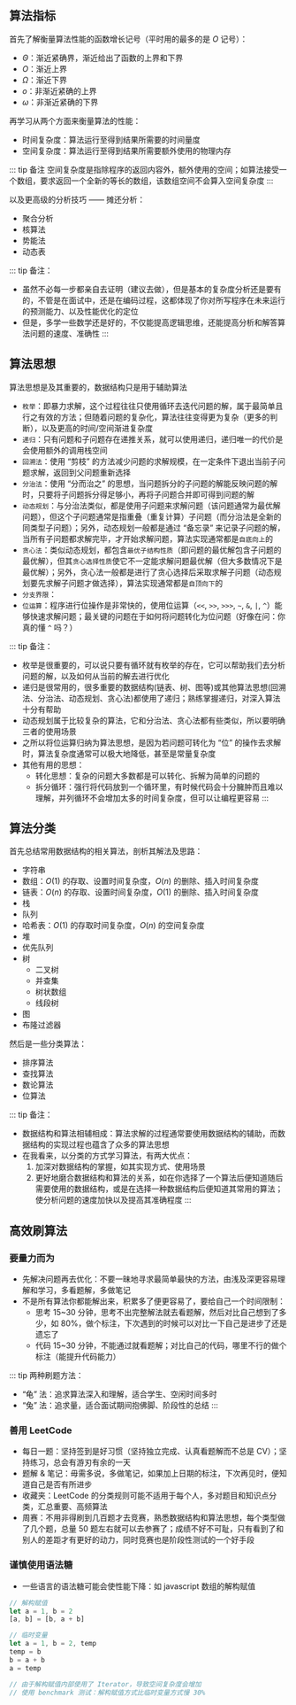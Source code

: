 ## 算法指标

首先了解衡量算法性能的函数增长记号（平时用的最多的是 $O$ 记号）：
+ $\Theta$：渐近紧确界，渐近给出了函数的上界和下界
+ $O$：渐近上界
+ $\Omega$：渐近下界
+ $o$：非渐近紧确的上界
+ $\omega$：非渐近紧确的下界


再学习从两个方面来衡量算法的性能：

+ 时间复杂度：算法运行至得到结果所需要的时间量度
+ 空间复杂度：算法运行至得到结果所需要额外使用的物理内存

::: tip 备注
空间复杂度是指除程序的返回内容外，额外使用的空间；如算法接受一个数组，要求返回一个全新的等长的数组，该数组空间不会算入空间复杂度
:::


以及更高级的分析技巧 —— 摊还分析：
+ 聚合分析
+ 核算法
+ 势能法
+ 动态表


::: tip 备注：
+ 虽然不必每一步都亲自去证明（建议去做），但是基本的复杂度分析还是要有的，不管是在面试中，还是在编码过程，这都体现了你对所写程序在未来运行的预测能力、以及性能优化的定位
+ 但是，多学一些数学还是好的，不仅能提高逻辑思维，还能提高分析和解答算法问题的速度、准确性
:::



## 算法思想

算法思想是及其重要的，数据结构只是用于辅助算法

+ `枚举`：即暴力求解，这个过程往往只使用循环去迭代问题的解，属于最简单且行之有效的方法；但随着问题的复杂化，算法往往变得更为复杂（更多的判断），以及更高的时间/空间渐进复杂度
+ `递归`：只有问题和子问题存在递推关系，就可以使用递归，递归唯一的代价是会使用额外的调用栈空间
+ `回溯法`：使用 “剪枝” 的方法减少问题的求解规模，在一定条件下退出当前子问题求解，返回到父问题重新选择
+ `分治法`：使用 “分而治之” 的思想，当问题拆分的子问题的解能反映问题的解时，只要将子问题拆分得足够小，再将子问题合并即可得到问题的解
+ `动态规划`：与分治法类似，都是使用子问题来求解问题（该问题通常为最优解问题），但这个子问题通常是指重叠（重复计算）子问题（而分治法是全新的同类型子问题）；另外，动态规划一般都是通过 “备忘录” 来记录子问题的解，当所有子问题都求解完毕，才开始求解问题，算法实现通常都是`自底向上`的
+ `贪心法`：类似动态规划，都包含`最优子结构性质`（即问题的最优解包含子问题的最优解），但其`贪心选择性质`使它不一定能求解问题最优解（但大多数情况下是最优解）；另外，贪心法一般都是进行了贪心选择后采取求解子问题（动态规划要先求解子问题才做选择），算法实现通常都是`自顶向下`的
+ `分支界限`：
+ `位运算`：程序进行位操作是非常快的，使用位运算（`<<`, `>>`, `>>>`, `~`, `&`, `|`, `^`）能够快速求解问题；最关键的问题在于如何将问题转化为位问题（好像在问：你真的懂 `^` 吗？）


::: tip 备注：
+ 枚举是很重要的，可以说只要有循环就有枚举的存在，它可以帮助我们去分析问题的解，以及如何从当前的解去进行优化
+ 递归是很常用的，很多重要的数据结构(链表、树、图等)或其他算法思想(回溯法、分治法、动态规划、贪心法)都使用了递归；熟练掌握递归，对深入算法十分有帮助
+ 动态规划属于比较复杂的算法，它和分治法、贪心法都有些类似，所以要明确三者的使用场景
+ 之所以将位运算归纳为算法思想，是因为若问题可转化为 “位” 的操作去求解时，算法复杂度通常可以极大地降低，甚至是常量复杂度
+ 其他有用的思想：
  + 转化思想：复杂的问题大多数都是可以转化、拆解为简单的问题的
  + 拆分循环：强行将代码放到一个循环里，有时候代码会十分臃肿而且难以理解，并列循环不会增加太多的时间复杂度，但可以让编程更容易
:::



## 算法分类

首先总结常用数据结构的相关算法，剖析其解法及思路：
+ 字符串
+ 数组：$O(1)$ 的存取、设置时间复杂度，$O(n)$ 的删除、插入时间复杂度
+ 链表：$O(n)$ 的存取、设置时间复杂度，$O(1)$ 的删除、插入时间复杂度
+ 栈
+ 队列
+ 哈希表：$O(1)$ 的存取时间复杂度，$O(n)$ 的空间复杂度
+ 堆
+ 优先队列
+ 树
  + 二叉树
  + 并查集
  + 树状数组
  + 线段树
+ 图
+ 布隆过滤器


然后是一些分类算法：
+ 排序算法
+ 查找算法
+ 数论算法
+ 位算法
<!-- + 多线程算法 -->


::: tip 备注：
+ 数据结构和算法相辅相成：算法求解的过程通常要使用数据结构的辅助，而数据结构的实现过程也蕴含了众多的算法思想
+ 在我看来，以分类的方式学习算法，有两大优点：
  1. 加深对数据结构的掌握，如其实现方式、使用场景
  2. 更好地磨合数据结构和算法的关系，如在你选择了一个算法后便知道随后需要使用的数据结构，或是在选择一种数据结构后便知道其常用的算法；使分析问题的速度加快以及提高其准确程度
:::




## 高效刷算法

### 要量力而为

+ 先解决问题再去优化：不要一昧地寻求最简单最快的方法，由浅及深更容易理解和学习，多看题解，多做笔记
+ 不是所有算法你都能解出来，积累多了便更容易了，要给自己一个时间限制：
  + 思考 15~30 分钟，思考不出完整解法就去看题解，然后对比自己想到了多少，如 80%，做个标注，下次遇到的时候可以对比一下自己是进步了还是遗忘了
  + 代码 15~30 分钟，不能通过就看题解；对比自己的代码，哪里不行的做个标注（能提升代码能力）

::: tip 两种刷题方法：
+ “龟” 法：追求算法深入和理解，适合学生、空闲时间多时
+ “兔” 法：追求量，适合面试期间抱佛脚、阶段性的总结
:::



### 善用 LeetCode

+ 每日一题：坚持签到是好习惯（坚持独立完成、认真看题解而不总是 CV）；坚持练习，总会有游刃有余的一天
+ 题解 & 笔记：毋需多说，多做笔记，如果加上日期的标注，下次再见时，便知道自己是否有所进步
+ 收藏夹：LeetCode 的分类规则可能不适用于每个人，多对题目和知识点分类，汇总重要、高频算法
+ 周赛：不用非得刷到几百题才去竞赛，熟悉数据结构和算法思想，每个类型做了几个题，总量 50 题左右就可以去参赛了；成绩不好不可耻，只有看到了和别人的差距才有更好的动力，同时竞赛也是阶段性测试的一个好手段


### 谨慎使用语法糖

+ 一些语言的语法糖可能会使性能下降：如 javascript 数组的解构赋值
```js
// 解构赋值
let a = 1, b = 2
[a, b] = [b, a + b]

// 临时变量
let a = 1, b = 2, temp
temp = b
b = a + b
a = temp

// 由于解构赋值内部使用了 Iterator，导致空间复杂度会增加
// 使用 benchmark 测试：解构赋值方式比临时变量方式慢 30%
```
